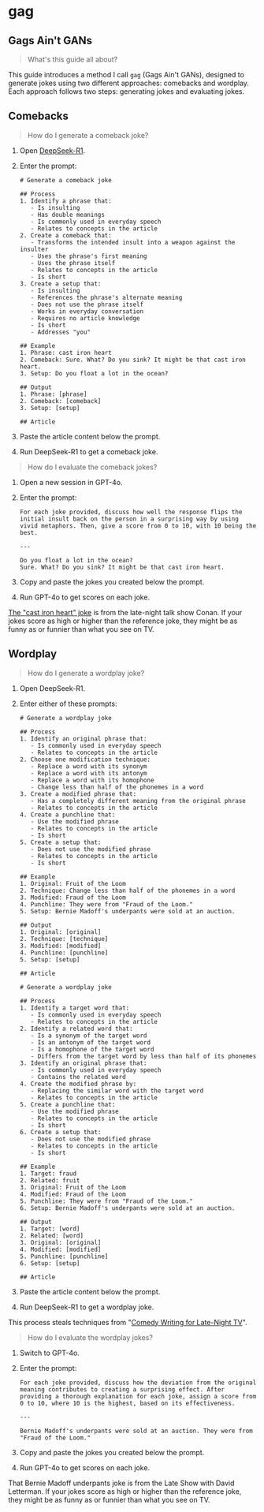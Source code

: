 # gag

## Gags Ain't GANs

> What's this guide all about?

This guide introduces a method I call `gag` (Gags Ain't GANs), designed to generate jokes using two different approaches: comebacks and wordplay. Each approach follows two steps: generating jokes and evaluating jokes.

## Comebacks

> How do I generate a comeback joke?

1. Open [DeepSeek-R1](https://api-docs.deepseek.com/news/news250120).

1. Enter the prompt:

   ```
   # Generate a comeback joke
   
   ## Process
   1. Identify a phrase that:
      - Is insulting
      - Has double meanings
      - Is commonly used in everyday speech
      - Relates to concepts in the article
   2. Create a comeback that:
      - Transforms the intended insult into a weapon against the insulter
      - Uses the phrase's first meaning
      - Uses the phrase itself
      - Relates to concepts in the article
      - Is short
   3. Create a setup that:
      - Is insulting
      - References the phrase's alternate meaning
      - Does not use the phrase itself
      - Works in everyday conversation
      - Requires no article knowledge
      - Is short
      - Addresses "you"
   
   ## Example
   1. Phrase: cast iron heart
   2. Comeback: Sure. What? Do you sink? It might be that cast iron heart.
   3. Setup: Do you float a lot in the ocean?
   
   ## Output
   1. Phrase: [phrase]
   2. Comeback: [comeback]
   3. Setup: [setup]
   
   ## Article
   ```

1. Paste the article content below the prompt.

1. Run DeepSeek-R1 to get a comeback joke.

> How do I evaluate the comeback jokes?

1. Open a new session in GPT-4o.

1. Enter the prompt:

   ```
   For each joke provided, discuss how well the response flips the initial insult back on the person in a surprising way by using vivid metaphors. Then, give a score from 0 to 10, with 10 being the best.

   ---

   Do you float a lot in the ocean?
   Sure. What? Do you sink? It might be that cast iron heart.
   ```

1. Copy and paste the jokes you created below the prompt.

1. Run GPT-4o to get scores on each joke.

[The "cast iron heart" joke](https://youtu.be/VN3zrFBXynw?t=10) is from the late-night talk show Conan. If your jokes score as high or higher than the reference joke, they might be as funny as or funnier than what you see on TV.

## Wordplay

> How do I generate a wordplay joke?

1. Open DeepSeek-R1.

1. Enter either of these prompts:

   ```
   # Generate a wordplay joke
   
   ## Process
   1. Identify an original phrase that:
      - Is commonly used in everyday speech
      - Relates to concepts in the article
   2. Choose one modification technique:
      - Replace a word with its synonym
      - Replace a word with its antonym
      - Replace a word with its homophone
      - Change less than half of the phonemes in a word
   3. Create a modified phrase that:
      - Has a completely different meaning from the original phrase
      - Relates to concepts in the article
   4. Create a punchline that:
      - Use the modified phrase
      - Relates to concepts in the article
      - Is short
   5. Create a setup that:
      - Does not use the modified phrase
      - Relates to concepts in the article
      - Is short
   
   ## Example
   1. Original: Fruit of the Loom
   2. Technique: Change less than half of the phonemes in a word
   3. Modified: Fraud of the Loom
   4. Punchline: They were from "Fraud of the Loom."
   5. Setup: Bernie Madoff's underpants were sold at an auction.
   
   ## Output
   1. Original: [original]
   2. Technique: [technique]
   3. Modified: [modified]
   4. Punchline: [punchline]
   5. Setup: [setup]
   
   ## Article
   ```

   ```
   # Generate a wordplay joke

   ## Process
   1. Identify a target word that:
      - Is commonly used in everyday speech
      - Relates to concepts in the article
   2. Identify a related word that:
      - Is a synonym of the target word
      - Is an antonym of the target word
      - Is a homophone of the target word
      - Differs from the target word by less than half of its phonemes
   3. Identify an original phrase that:
      - Is commonly used in everyday speech
      - Contains the related word
   4. Create the modified phrase by:
      - Replacing the similar word with the target word
      - Relates to concepts in the article
   5. Create a punchline that:
      - Use the modified phrase
      - Relates to concepts in the article
      - Is short
   6. Create a setup that:
      - Does not use the modified phrase
      - Relates to concepts in the article
      - Is short
   
   ## Example
   1. Target: fraud
   2. Related: fruit
   3. Original: Fruit of the Loom
   4. Modified: Fraud of the Loom
   5. Punchline: They were from "Fraud of the Loom."
   6. Setup: Bernie Madoff's underpants were sold at an auction.
   
   ## Output
   1. Target: [word]
   2. Related: [word]
   3. Original: [original]
   4. Modified: [modified]
   5. Punchline: [punchline]
   6. Setup: [setup]
   
   ## Article
   ```

1. Paste the article content below the prompt.

1. Run DeepSeek-R1 to get a wordplay joke.

This process steals techniques from "[Comedy Writing for Late-Night TV](https://www.goodreads.com/en/book/show/22350931)".

> How do I evaluate the wordplay jokes?

1. Switch to GPT-4o.

1. Enter the prompt:

   ```
   For each joke provided, discuss how the deviation from the original meaning contributes to creating a surprising effect. After providing a thorough explanation for each joke, assign a score from 0 to 10, where 10 is the highest, based on its effectiveness.

   ---

   Bernie Madoff's underpants were sold at an auction. They were from "Fraud of the Loom."
   ```

1. Copy and paste the jokes you created below the prompt.

1. Run GPT-4o to get scores on each joke.

That Bernie Madoff underpants joke is from the Late Show with David Letterman. If your jokes score as high or higher than the reference joke, they might be as funny as or funnier than what you see on TV.
